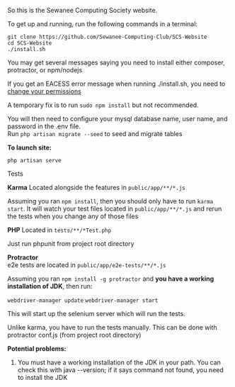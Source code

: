 So this is the Sewanee Computing Society website. 

To get up and running, run the following commands in a terminal:

`git clone https://github.com/Sewanee-Computing-Club/SCS-Website`<br>
`cd SCS-Website`<br>
`./install.sh`<br>

You may get several messages saying you need to install either composer, protractor, or npm/nodejs

If you get an EACESS error message when running ./install.sh, you need to 
<a href="https://docs.npmjs.com/getting-started/fixing-npm-permissions">change your permissions</a>

A temporary fix is to run `sudo npm install` but not recommended.

You will then need to configure your mysql database name,
user name, and password in the .env file. <br>
Run `php artisan migrate --seed` to seed and migrate tables

<strong>To launch site:</strong>

`php artisan serve`


Tests

<strong>Karma</strong>
Located alongside the features in `public/app/**/*.js`

Assuming you ran `npm install`, then you should only 
have to run `karma start`. It will watch your test files 
located in `public/app/**/*.js` and rerun the tests when you change
any of those files

<strong>PHP</strong>
Located in `tests/**/*Test.php`

Just run phpunit from project root directory 

<strong>Protractor</strong><br>
e2e tests are located in `public/app/e2e-tests/**/*.js`

Assuming you ran `npm install -g protractor` and <strong>you have a working installation of JDK</strong>, then run:

`webdriver-manager update`
`webdriver-manager start`

This will start up the selenium server which will run the tests.

Unlike karma, you have to run the tests manually.
This can be done with protractor conf.js (from project root directory)

<strong>Potential problems:</strong>

1. You must have a working installation of the JDK in your path.
You can check this with java --version; if it says command not found, you need to install the JDK

